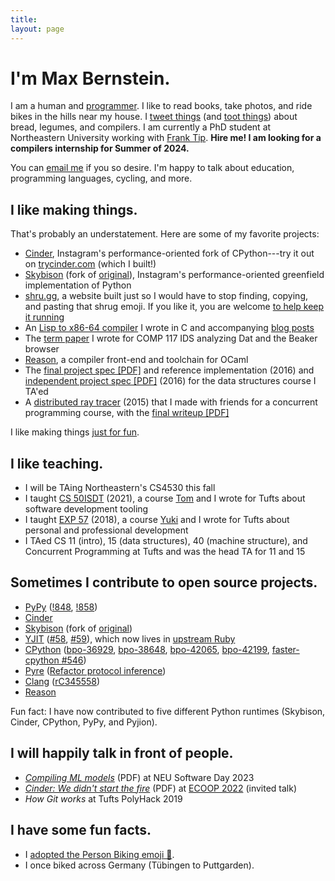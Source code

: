 ```yaml
---
title:
layout: page
---
```


<a rel="me" style="display:none;" href="https://mastodon.social/@tekknolagi">Mastodon</a>

<h1>I'm Max Bernstein.</h1>

I am a human and [programmer](https://github.com/tekknolagi). I like to read
books, take photos, and ride bikes in the hills near my house. I [tweet
things](https://twitter.com/tekknolagi) (and [toot
things](https://mastodon.social/@tekknolagi)) about bread, legumes, and
compilers. I am currently a PhD student at Northeastern University working with
[Frank Tip](http://www.franktip.org/). **Hire me! I am looking for a compilers
internship for Summer of 2024.**

You can [email me](mailto:contact@bernsteinbear.com) if you so desire. I'm
happy to talk about education, programming languages, cycling, and more.

## I like making things.

That's probably an understatement. Here are some of my favorite projects:

* [Cinder](https://github.com/facebookincubator/cinder), Instagram's
  performance-oriented fork of CPython---try it out on
  [trycinder.com](https://trycinder.com) (which I built!)
* [Skybison](https://github.com/tekknolagi/skybison) (fork of
  [original](https://github.com/facebookexperimental/skybison)), Instagram's
  performance-oriented greenfield implementation of Python
* [shru.gg](https://shru.gg), a website built just so I would have to stop
  finding, copying, and pasting that shrug emoji. If you like it, you are
  welcome [to help keep it running](https://github.com/sponsors/tekknolagi)
* An [Lisp to x86-64 compiler](https://github.com/tekknolagi/ghuloum) I wrote
  in C and accompanying [blog posts](/blog/lisp/)
* The [term paper](/dat-paper/) I wrote for COMP 117 IDS
  analyzing Dat and the Beaker browser
* [Reason](https://reasonml.github.io/), a compiler front-end and toolchain for
  OCaml
* The [final project spec [PDF]](/resources/comp15-homework6.pdf)
  and reference implementation (2016) and
  [independent project spec [PDF]](/resources/comp15-independent.pdf)
  (2016) for the data structures course I TA'ed
* A [distributed ray tracer](https://github.com/TheiaRT/tracer) (2015) that I
  made with friends for a concurrent programming course, with the
  [final writeup [PDF]](/resources/comp50-writeup.pdf)

I like making things [just for fun](https://justforfunnoreally.dev/).

## I like teaching.

* I will be TAing Northeastern's CS4530 this fall
* I taught [CS 50ISDT](/isdt/) (2021), a course [Tom](https://tchebb.me/) and I
  wrote for Tufts about software development tooling
* I taught [EXP 57](/excollege/) (2018), a course
  [Yuki](https://yzan424.github.io/) and I wrote for Tufts about personal and
  professional development
* I TAed CS 11 (intro), 15 (data structures), 40 (machine structure), and
  Concurrent Programming at Tufts and was the head TA for 11 and 15

## Sometimes I contribute to open source projects.

* [PyPy](https://www.pypy.org/)
  ([!848](https://foss.heptapod.net/pypy/pypy/-/merge_requests/848),
  [!858](https://foss.heptapod.net/pypy/pypy/-/merge_requests/858))
* [Cinder](https://github.com/facebookincubator/cinder)
* [Skybison](https://github.com/tekknolagi/skybison)
  (fork of [original](https://github.com/facebookexperimental/skybison))
* [YJIT](https://github.com/Shopify/ruby)
  ([#58](https://github.com/Shopify/ruby/pull/58),
   [#59](https://github.com/Shopify/ruby/pull/59)),
  which now lives in [upstream Ruby](https://github.com/ruby/ruby)
* [CPython](https://www.python.org/)
  ([bpo-36929](https://github.com/python/cpython/pull/13392),
  [bpo-38648](https://github.com/python/cpython/pull/17002),
  [bpo-42065](https://github.com/python/cpython/pull/19940),
  [bpo-42199](https://github.com/python/cpython/pull/23031),
  [faster-cpython #546](https://github.com/faster-cpython/ideas/issues/546))
* [Pyre](https://pyre-check.org/)
  ([Refactor protocol inference](https://github.com/facebook/pyre-check/commit/f14577db5940c0b4087fffe209786cd4075f37df))
* [Clang](https://clang.llvm.org/)
  ([rC345558](https://reviews.llvm.org/rC345558))
* [Reason](https://github.com/facebook/reason)

Fun fact: I have now contributed to five different Python runtimes (Skybison,
Cinder, CPython, PyPy, and Pyjion).

## I will happily talk in front of people.

* [*Compiling ML models*](/assets/img/compiling-ml-models.pdf) (PDF) at NEU Software Day 2023
* [*Cinder: We didn't start the fire*](/assets/img/ecoop2022.pdf) (PDF) at [ECOOP 2022](https://2022.ecoop.org/details/ICOOOLPS-2022-papers/5/Cinder-We-didn-t-start-the-fire) (invited talk)
* *How Git works* at Tufts PolyHack 2019

## I have some fun facts.

* I [adopted the Person Biking emoji 🚴](https://twitter.com/unicode/status/1341803011501223936).
* I once biked across Germany (Tübingen to Puttgarden).
